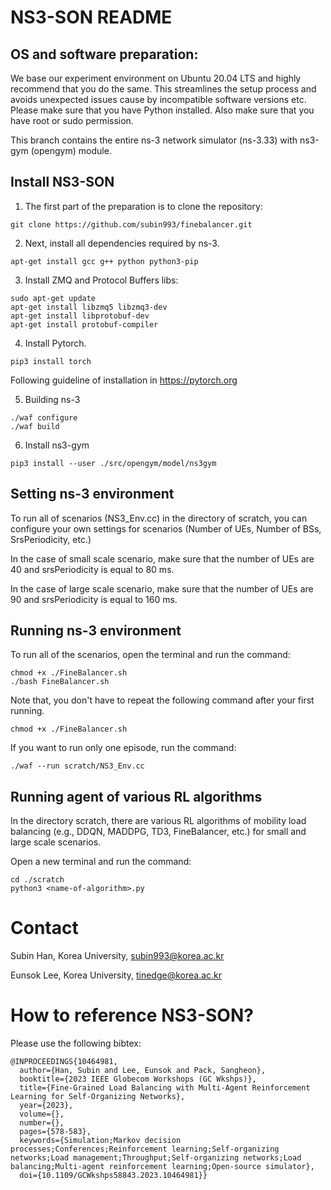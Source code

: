 
NS3-SON README
================================

## OS and software preparation:

We base our experiment environment on Ubuntu 20.04 LTS and highly recommend that you do the same. This streamlines the setup process and avoids unexpected issues cause by incompatible software versions etc. Please make sure that you have Python installed. Also make sure that you have root or sudo permission.

This branch contains the entire ns-3 network simulator (ns-3.33) with ns3-gym (opengym) module.

## Install NS3-SON 

1. The first part of the preparation is to clone the repository:

```shell
git clone https://github.com/subin993/finebalancer.git
```

2. Next, install all dependencies required by ns-3.

```shell
apt-get install gcc g++ python python3-pip
```

3. Install ZMQ and Protocol Buffers libs:

```shell
sudo apt-get update
apt-get install libzmq5 libzmq3-dev
apt-get install libprotobuf-dev
apt-get install protobuf-compiler
```

4. Install Pytorch.

```shell
pip3 install torch
```

Following guideline of installation in https://pytorch.org

5. Building ns-3

```shell
./waf configure
./waf build
```

6. Install ns3-gym

```shell
pip3 install --user ./src/opengym/model/ns3gym
```

## Setting ns-3 environment

To run all of scenarios (NS3_Env.cc) in the directory of scratch, you can configure your own settings for scenarios (Number of UEs, Number of BSs, SrsPeriodicity, etc.) 

In the case of small scale scenario, make sure that the number of UEs are 40 and srsPeriodicity is equal to 80 ms.

In the case of large scale scenario, make sure that the number of UEs are 90 and srsPeriodicity is equal to 160 ms.

## Running ns-3 environment

To run all of the scenarios, open the terminal and run the command:

```shell
chmod +x ./FineBalancer.sh
./bash FineBalancer.sh
```

Note that, you don't have to repeat the following command after your first running.

```shell
chmod +x ./FineBalancer.sh
```

If you want to run only one episode, run the command:

```shell
./waf --run scratch/NS3_Env.cc
```

## Running agent of various RL algorithms

In the directory scratch, there are various RL algorithms of mobility load balancing (e.g., DDQN, MADDPG, TD3, FineBalancer, etc.) for small and large scale scenarios.

Open a new terminal and run the command:

```shell
cd ./scratch
python3 <name-of-algorithm>.py
```

Contact
================================
Subin Han, Korea University, subin993@korea.ac.kr

Eunsok Lee, Korea University, tinedge@korea.ac.kr


How to reference NS3-SON?
================================
Please use the following bibtex:

```shell
@INPROCEEDINGS{10464981,
  author={Han, Subin and Lee, Eunsok and Pack, Sangheon},
  booktitle={2023 IEEE Globecom Workshops (GC Wkshps)}, 
  title={Fine-Grained Load Balancing with Multi-Agent Reinforcement Learning for Self-Organizing Networks}, 
  year={2023},
  volume={},
  number={},
  pages={578-583},
  keywords={Simulation;Markov decision processes;Conferences;Reinforcement learning;Self-organizing networks;Load management;Throughput;Self-organizing networks;Load balancing;Multi-agent reinforcement learning;Open-source simulator},
  doi={10.1109/GCWkshps58843.2023.10464981}}
```

